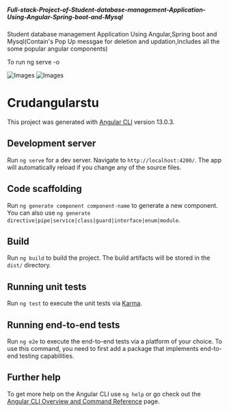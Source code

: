 <h5> Full-stack-Project-of-Student-database-management-Application-Using-Angular-Spring-boot-and-Mysql </h5>
Student database management Application Using Angular,Spring boot and Mysql(Contain's Pop Up messgae for deletion and updation,Includes all the some popular angular components)

To run 
ng serve -o


![Images](https://github.com/kshivakumar27/Full-stack-Application-of-Students-ERP-FE-Angular/tree/main/Images/image1.png)
![Images](https://github.com/kshivakumar27/Full-stack-Application-of-Students-ERP-FE-Angular/tree/main/Images/image2.png)

























# Crudangularstu

This project was generated with [Angular CLI](https://github.com/angular/angular-cli) version 13.0.3.

## Development server

Run `ng serve` for a dev server. Navigate to `http://localhost:4200/`. The app will automatically reload if you change any of the source files.

## Code scaffolding

Run `ng generate component component-name` to generate a new component. You can also use `ng generate directive|pipe|service|class|guard|interface|enum|module`.

## Build

Run `ng build` to build the project. The build artifacts will be stored in the `dist/` directory.

## Running unit tests

Run `ng test` to execute the unit tests via [Karma](https://karma-runner.github.io).

## Running end-to-end tests

Run `ng e2e` to execute the end-to-end tests via a platform of your choice. To use this command, you need to first add a package that implements end-to-end testing capabilities.

## Further help

To get more help on the Angular CLI use `ng help` or go check out the [Angular CLI Overview and Command Reference](https://angular.io/cli) page.
